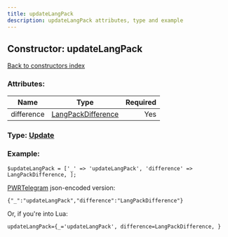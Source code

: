 ```yaml
---
title: updateLangPack
description: updateLangPack attributes, type and example
---
```

## Constructor: updateLangPack  
[Back to constructors index](index.md)



### Attributes:

| Name     |    Type       | Required |
|----------|:-------------:|---------:|
|difference|[LangPackDifference](../types/LangPackDifference.md) | Yes|



### Type: [Update](../types/Update.md)


### Example:

```
$updateLangPack = ['_' => 'updateLangPack', 'difference' => LangPackDifference, ];
```  

[PWRTelegram](https://pwrtelegram.xyz) json-encoded version:

```
{"_":"updateLangPack","difference":"LangPackDifference"}
```


Or, if you're into Lua:  


```
updateLangPack={_='updateLangPack', difference=LangPackDifference, }

```


